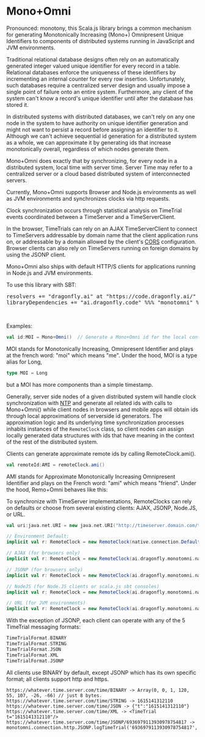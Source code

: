# Mono+Omni

Pronounced: monotony, this Scala.js library brings a common mechanism for generating Monotonically Increasing (Mono+) Omnipresent Unique Identifiers to components of distributed systems running in JavaScript and JVM environments.

Traditional relational database designs often rely on an automatically generated integer valued unique identifier for every record in a table.  Relational databases enforce the uniqueness of these identifiers by incrementing an internal counter for every row insertion.  Unfortunately, such databases require a centralized server design and usually impose a single point of failure onto an entire system.  Furthermore, any client of the system can't know a record's unique identifier until after the database has stored it.

In distributed systems with distributed databases, we can't rely on any one node in the system to have authority on unique identifier generation and might not want to persist a record before assigning an identifier to it.  Although we can't achieve sequential id generation for a distributed system as a whole, we can approximate it by generating ids that increase monotonically overall, regardless of which nodes generate them.

Mono+Omni does exactly that by synchronizing, for every node in a distributed system, local time with server time.  Server Time may refer to a centralized server or a cloud based distributed system of interconnected servers.  

Currently, Mono+Omni supports Browser and Node.js environments as well as JVM environments and synchronizes clocks via http requests.

Clock synchronization occurs through statistical analysis on TimeTrial events coordinated between a TimeServer and a TimeServerClient.

In the browser, TimeTrials can rely on an AJAX TimeServerClient to connect to TimeServers addressable by domain name that the client application runs on, or addressable by a domain allowed by the client's <a href="https://developer.mozilla.org/en-US/docs/Web/HTTP/CORS">CORS</a> configuration.  Browser clients can also rely on TimeServers running on foreign domains by using the JSONP client.

Mono+Omni also ships with default HTTP/S clients for applications running in Node.js and JVM environments.

To use this library with SBT:
<pre>
resolvers += "dragonfly.ai" at "https://code.dragonfly.ai/"
libraryDependencies += "ai.dragonfly.code" %%% "monotomni" % "0.3"
</pre><br />

Examples:
```scala
val id:MOI = Mono+Omni()  // Generate a Mono+Omni id for the local context.
```
MOI stands for Monotonically Increasing, Omnipresent Identifier and plays at the french word: "moi" which means "me".  Under the hood, MOI is a type alias for Long,
```scala
type MOI = Long
```
but a MOI has more components than a simple timestamp.  

Generally, server side nodes of a given distributed system will handle clock synchronization with <a href="https://en.wikipedia.org/wiki/Network_Time_Protocol">NTP</a> and generate all related ids with calls to Mono+Omni() while client nodes in browsers and mobile apps will obtain ids through local approximations of serverside id generators.  The approximation logic and its underlying time synchronization processes inhabits instances of the ```RemoteClock``` class, so client nodes can assign locally generated data structures with ids that have meaning in the context of the rest of the distributed system.

Clients can generate approximate remote ids by calling RemoteClock.ami().
```scala
val remoteId:AMI = remoteClock.ami()
```
AMI stands for Approximate Monotonically Increasing Omnipresent Identifier and plays on the French word: "ami" which means "friend".  Under the hood, Remo+Omni behaves like this:

To synchronize with TimeServer implementations, RemoteClocks can rely on defaults or choose from several existing clients: AJAX, JSONP, Node.JS, or URL.

```scala
val uri:java.net.URI = new java.net.URI("http://timeserver.domain.com/time")

// Environment Default:
implicit val r: RemoteClock = new RemoteClock(native.connection.DefaultConnection(uri))

// AJAX (for browsers only)
implicit val r: RemoteClock = new RemoteClock(ai.dragonfly.monotomni.native.connection.http.AJAX(uri))

// JSONP (for browsers only)
implicit val r: RemoteClock = new RemoteClock(ai.dragonfly.monotomni.native.connection.http.JSONP(uri))

// NodeJS (for Node.JS clients or scala.js sbt consoles)
implicit val r: RemoteClock = new RemoteClock(ai.dragonfly.monotomni.native.connection.http.NodeJS(uri))

// URL (for JVM environments)
implicit val r: RemoteClock = new RemoteClock(ai.dragonfly.monotomni.native.connection.http.URL(uri))

```

With the exception of JSONP, each client can operate with any of the 5 TimeTrial messaging formats:
```scala
TimeTrialFormat.BINARY
TimeTrialFormat.STRING
TimeTrialFormat.JSON
TimeTrialFormat.XML
TimeTrialFormat.JSONP
```
All clients use BINARY by default, except JSONP which has its own specific format; all clients support http and https.
```
https://whatever.time.server.com/time/BINARY -> Array(0, 0, 1, 120, 55, 107, -26, -66) // just 8 bytes.
https://whatever.time.server.com/time/STRING -> 1615141312110
https://whatever.time.server.com/time/JSON -> {"t":"1615141312110"}
https://whatever.time.server.com/time/XML -> <TimeTrial t="1615141312110"/>
https://whatever.time.server.com/time/JSONP/6936979113930978754817 -> monotomni.connection.http.JSONP.logTimeTrial('6936979113930978754817','1615141312110');
```